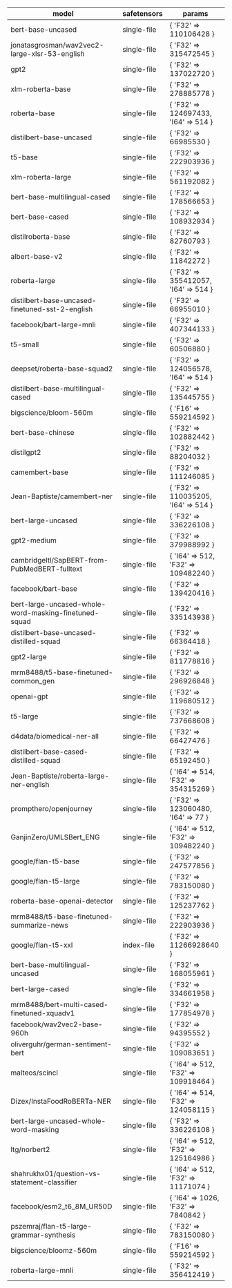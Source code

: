 | model                                                 | safetensors | params                               |
| ----------------------------------------------------- | ----------- | ------------------------------------ |
| bert-base-uncased                                     | single-file | { 'F32' => 110106428 }               |
| jonatasgrosman/wav2vec2-large-xlsr-53-english         | single-file | { 'F32' => 315472545 }               |
| gpt2                                                  | single-file | { 'F32' => 137022720 }               |
| xlm-roberta-base                                      | single-file | { 'F32' => 278885778 }               |
| roberta-base                                          | single-file | { 'F32' => 124697433, 'I64' => 514 } |
| distilbert-base-uncased                               | single-file | { 'F32' => 66985530 }                |
| t5-base                                               | single-file | { 'F32' => 222903936 }               |
| xlm-roberta-large                                     | single-file | { 'F32' => 561192082 }               |
| bert-base-multilingual-cased                          | single-file | { 'F32' => 178566653 }               |
| bert-base-cased                                       | single-file | { 'F32' => 108932934 }               |
| distilroberta-base                                    | single-file | { 'F32' => 82760793 }                |
| albert-base-v2                                        | single-file | { 'F32' => 11842272 }                |
| roberta-large                                         | single-file | { 'F32' => 355412057, 'I64' => 514 } |
| distilbert-base-uncased-finetuned-sst-2-english       | single-file | { 'F32' => 66955010 }                |
| facebook/bart-large-mnli                              | single-file | { 'F32' => 407344133 }               |
| t5-small                                              | single-file | { 'F32' => 60506880 }                |
| deepset/roberta-base-squad2                           | single-file | { 'F32' => 124056578, 'I64' => 514 } |
| distilbert-base-multilingual-cased                    | single-file | { 'F32' => 135445755 }               |
| bigscience/bloom-560m                                 | single-file | { 'F16' => 559214592 }               |
| bert-base-chinese                                     | single-file | { 'F32' => 102882442 }               |
| distilgpt2                                            | single-file | { 'F32' => 88204032 }                |
| camembert-base                                        | single-file | { 'F32' => 111246085 }               |
| Jean-Baptiste/camembert-ner                           | single-file | { 'F32' => 110035205, 'I64' => 514 } |
| bert-large-uncased                                    | single-file | { 'F32' => 336226108 }               |
| gpt2-medium                                           | single-file | { 'F32' => 379988992 }               |
| cambridgeltl/SapBERT-from-PubMedBERT-fulltext         | single-file | { 'I64' => 512, 'F32' => 109482240 } |
| facebook/bart-base                                    | single-file | { 'F32' => 139420416 }               |
| bert-large-uncased-whole-word-masking-finetuned-squad | single-file | { 'F32' => 335143938 }               |
| distilbert-base-uncased-distilled-squad               | single-file | { 'F32' => 66364418 }                |
| gpt2-large                                            | single-file | { 'F32' => 811778816 }               |
| mrm8488/t5-base-finetuned-common_gen                  | single-file | { 'F32' => 296926848 }               |
| openai-gpt                                            | single-file | { 'F32' => 119680512 }               |
| t5-large                                              | single-file | { 'F32' => 737668608 }               |
| d4data/biomedical-ner-all                             | single-file | { 'F32' => 66427476 }                |
| distilbert-base-cased-distilled-squad                 | single-file | { 'F32' => 65192450 }                |
| Jean-Baptiste/roberta-large-ner-english               | single-file | { 'I64' => 514, 'F32' => 354315269 } |
| prompthero/openjourney                                | single-file | { 'F32' => 123060480, 'I64' => 77 }  |
| GanjinZero/UMLSBert_ENG                               | single-file | { 'I64' => 512, 'F32' => 109482240 } |
| google/flan-t5-base                                   | single-file | { 'F32' => 247577856 }               |
| google/flan-t5-large                                  | single-file | { 'F32' => 783150080 }               |
| roberta-base-openai-detector                          | single-file | { 'F32' => 125237762 }               |
| mrm8488/t5-base-finetuned-summarize-news              | single-file | { 'F32' => 222903936 }               |
| google/flan-t5-xxl                                    | index-file  | { 'F32' => 11266928640 }             |
| bert-base-multilingual-uncased                        | single-file | { 'F32' => 168055961 }               |
| bert-large-cased                                      | single-file | { 'F32' => 334661958 }               |
| mrm8488/bert-multi-cased-finetuned-xquadv1            | single-file | { 'F32' => 177854978 }               |
| facebook/wav2vec2-base-960h                           | single-file | { 'F32' => 94395552 }                |
| oliverguhr/german-sentiment-bert                      | single-file | { 'F32' => 109083651 }               |
| malteos/scincl                                        | single-file | { 'I64' => 512, 'F32' => 109918464 } |
| Dizex/InstaFoodRoBERTa-NER                            | single-file | { 'I64' => 514, 'F32' => 124058115 } |
| bert-large-uncased-whole-word-masking                 | single-file | { 'F32' => 336226108 }               |
| ltg/norbert2                                          | single-file | { 'I64' => 512, 'F32' => 125164986 } |
| shahrukhx01/question-vs-statement-classifier          | single-file | { 'I64' => 512, 'F32' => 11171074 }  |
| facebook/esm2_t6_8M_UR50D                             | single-file | { 'I64' => 1026, 'F32' => 7840842 }  |
| pszemraj/flan-t5-large-grammar-synthesis              | single-file | { 'F32' => 783150080 }               |
| bigscience/bloomz-560m                                | single-file | { 'F16' => 559214592 }               |
| roberta-large-mnli                                    | single-file | { 'F32' => 356412419 }               |
